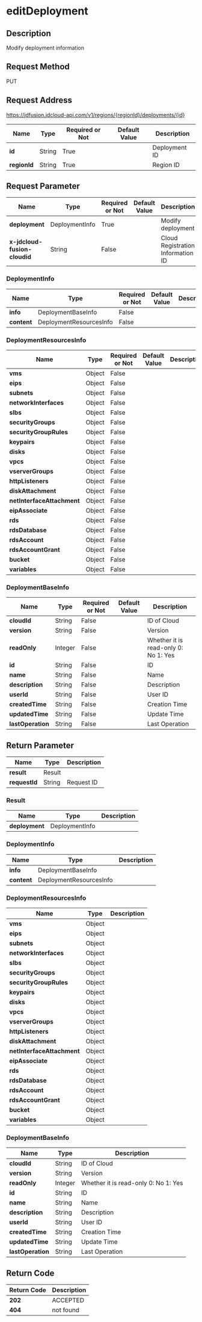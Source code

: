 # editDeployment


## Description
Modify deployment information

## Request Method
PUT

## Request Address
https://jdfusion.jdcloud-api.com/v1/regions/{regionId}/deployments/{id}

|Name|Type|Required or Not|Default Value|Description|
|---|---|---|---|---|
|**id**|String|True| |Deployment ID|
|**regionId**|String|True| |Region ID|

## Request Parameter
|Name|Type|Required or Not|Default Value|Description|
|---|---|---|---|---|
|**deployment**|DeploymentInfo|True| |Modify deployment|
|**x-jdcloud-fusion-cloudid**|String|False| |Cloud Registration Information ID|

### DeploymentInfo
|Name|Type|Required or Not|Default Value|Description|
|---|---|---|---|---|
|**info**|DeploymentBaseInfo|False| | |
|**content**|DeploymentResourcesInfo|False| | |
### DeploymentResourcesInfo
|Name|Type|Required or Not|Default Value|Description|
|---|---|---|---|---|
|**vms**|Object|False| | |
|**eips**|Object|False| | |
|**subnets**|Object|False| | |
|**networkInterfaces**|Object|False| | |
|**slbs**|Object|False| | |
|**securityGroups**|Object|False| | |
|**securityGroupRules**|Object|False| | |
|**keypairs**|Object|False| | |
|**disks**|Object|False| | |
|**vpcs**|Object|False| | |
|**vserverGroups**|Object|False| | |
|**httpListeners**|Object|False| | |
|**diskAttachment**|Object|False| | |
|**netInterfaceAttachment**|Object|False| | |
|**eipAssociate**|Object|False| | |
|**rds**|Object|False| | |
|**rdsDatabase**|Object|False| | |
|**rdsAccount**|Object|False| | |
|**rdsAccountGrant**|Object|False| | |
|**bucket**|Object|False| | |
|**variables**|Object|False| | |
### DeploymentBaseInfo
|Name|Type|Required or Not|Default Value|Description|
|---|---|---|---|---|
|**cloudId**|String|False| |ID of Cloud|
|**version**|String|False| |Version|
|**readOnly**|Integer|False| |Whether it is read-only  0: No 1: Yes|
|**id**|String|False| |ID|
|**name**|String|False| |Name|
|**description**|String|False| |Description|
|**userId**|String|False| |User ID|
|**createdTime**|String|False| |Creation Time|
|**updatedTime**|String|False| |Update Time|
|**lastOperation**|String|False| |Last Operation|

## Return Parameter
|Name|Type|Description|
|---|---|---|
|**result**|Result| |
|**requestId**|String|Request ID|

### Result
|Name|Type|Description|
|---|---|---|
|**deployment**|DeploymentInfo| |
### DeploymentInfo
|Name|Type|Description|
|---|---|---|
|**info**|DeploymentBaseInfo| |
|**content**|DeploymentResourcesInfo| |
### DeploymentResourcesInfo
|Name|Type|Description|
|---|---|---|
|**vms**|Object| |
|**eips**|Object| |
|**subnets**|Object| |
|**networkInterfaces**|Object| |
|**slbs**|Object| |
|**securityGroups**|Object| |
|**securityGroupRules**|Object| |
|**keypairs**|Object| |
|**disks**|Object| |
|**vpcs**|Object| |
|**vserverGroups**|Object| |
|**httpListeners**|Object| |
|**diskAttachment**|Object| |
|**netInterfaceAttachment**|Object| |
|**eipAssociate**|Object| |
|**rds**|Object| |
|**rdsDatabase**|Object| |
|**rdsAccount**|Object| |
|**rdsAccountGrant**|Object| |
|**bucket**|Object| |
|**variables**|Object| |
### DeploymentBaseInfo
|Name|Type|Description|
|---|---|---|
|**cloudId**|String|ID of Cloud|
|**version**|String|Version|
|**readOnly**|Integer|Whether it is read-only  0: No 1: Yes|
|**id**|String|ID|
|**name**|String|Name|
|**description**|String|Description|
|**userId**|String|User ID|
|**createdTime**|String|Creation Time|
|**updatedTime**|String|Update Time|
|**lastOperation**|String|Last Operation|

## Return Code
|Return Code|Description|
|---|---|
|**202**|ACCEPTED|
|**404**|not found|
